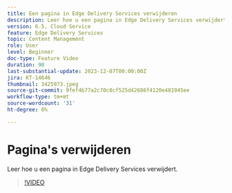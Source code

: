 ```yaml
---
title: Een pagina in Edge Delivery Services verwijderen
description: Leer hoe u een pagina in Edge Delivery Services verwijdert.
version: 6.5, Cloud Service
feature: Edge Delivery Services
topic: Content Management
role: User
level: Beginner
doc-type: Feature Video
duration: 90
last-substantial-update: 2023-12-07T00:00:00Z
jira: KT-14646
thumbnail: 3425973.jpeg
source-git-commit: 9fef4b77a2c70c8cf525d42686f4120e481945ee
workflow-type: tm+mt
source-wordcount: '31'
ht-degree: 0%

---
```



# Pagina&#39;s verwijderen

Leer hoe u een pagina in Edge Delivery Services verwijdert.

>[!VIDEO](https://video.tv.adobe.com/v/3425973/?learn=on)
